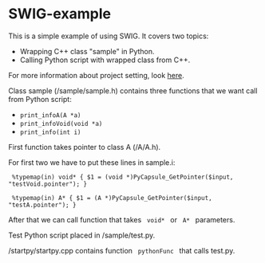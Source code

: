 # SWIG-example
This is a simple example of using SWIG. It covers two topics:
<ul>
  <li> Wrapping C++ class "sample" in Python.</li>
  <li> Calling Python script with wrapped class from C++.</li>
</ul>

<p>For more information about project setting, look <a href="http://www.matthiaskauer.com/2013/08/tutorial-mixing-c-and-python-on-windows-with-swig-and-visual-studio-express-2012/"> here</a>.<p>
Class sample (/sample/sample.h) contains three functions that we want call from Python script:
 <ul>
  <li> <code>print_infoA(A *a)</code></li>
  <li> <code>print_infoVoid(void *a)</code></li>
  <li> <code>print_info(int i)</code></li>
</ul>

<p>First function takes pointer to class A (/A/A.h).</p>
<p>For first two we have to put these lines in sample.i:</p>
<p> <code> %typemap(in) void* {	$1 = (void *)PyCapsule_GetPointer($input, "testVoid.pointer"); } </code> </p>
<p> <code> %typemap(in) A* { $1 = (A *)PyCapsule_GetPointer($input, "testA.pointer"); } </code> </p>
<p>After that we can call function that takes <code> void* </code> or <code> A* </code> parameters.</p>

<p>Test Python script placed in /sample/test.py.</p>
<p>/startpy/startpy.cpp contains function <code> pythonFunc </code> that calls test.py.</p>
